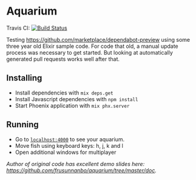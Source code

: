 # Aquarium

Travis CI: [![Build Status](https://travis-ci.org/kamidev/aquarium.svg?branch=master)](https://travis-ci.org/kamidev/aquarium)

Testing https://github.com/marketplace/dependabot-preview using some three year old Elixir sample code.
For code that old, a manual update process was necessary to get started. 
But looking at automatically generated pull requests works well after that.

## Installing

- Install dependencies with `mix deps.get`
- Install Javascript dependencies with `npm install`
- Start Phoenix application with `mix phx.server`

## Running

- Go to [`localhost:4000`](http://localhost:4000) to see your aquarium.
- Move fish using keyboard keys: h, j, k and l
- Open additional windows for multiplayer

<i>Author of original code has excellent demo slides here: https://github.com/frusunnanbo/aquarium/tree/master/doc.
